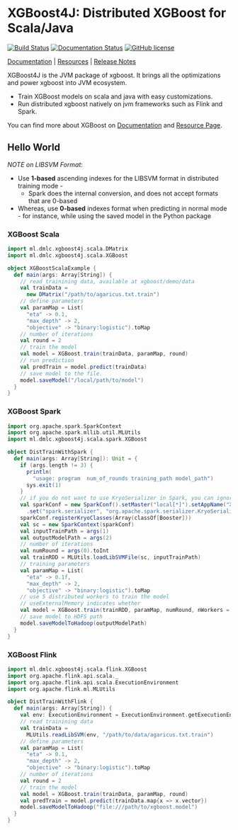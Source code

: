 # XGBoost4J: Distributed XGBoost for Scala/Java
[![Build Status](https://travis-ci.org/dmlc/xgboost.svg?branch=master)](https://travis-ci.org/dmlc/xgboost)
[![Documentation Status](https://readthedocs.org/projects/xgboost/badge/?version=latest)](https://xgboost.readthedocs.org/en/latest/jvm/index.html)
[![GitHub license](http://dmlc.github.io/img/apache2.svg)](../LICENSE)

[Documentation](https://xgboost.readthedocs.org/en/latest/jvm/index.html) |
[Resources](../demo/README.md) |
[Release Notes](../NEWS.md)

XGBoost4J is the JVM package of xgboost. It brings all the optimizations
and power xgboost into JVM ecosystem.

- Train XGBoost models on scala and java with easy customizations.
- Run distributed xgboost natively on jvm frameworks such as Flink and Spark.

You can find more about XGBoost on [Documentation](https://xgboost.readthedocs.org/en/latest/jvm/index.html) and [Resource Page](../demo/README.md).

## Hello World
*NOTE on LIBSVM Format*: 
- Use **1-based** ascending indexes for the LIBSVM format in distributed training mode - 
  - Spark does the internal conversion, and does not accept formats that are 0-based
- Whereas, use **0-based** indexes format when predicting in normal mode - for instance, while using the saved model in the Python package

### XGBoost Scala
```scala
import ml.dmlc.xgboost4j.scala.DMatrix
import ml.dmlc.xgboost4j.scala.XGBoost

object XGBoostScalaExample {
  def main(args: Array[String]) {
    // read trainining data, available at xgboost/demo/data
    val trainData =
      new DMatrix("/path/to/agaricus.txt.train")
    // define parameters
    val paramMap = List(
      "eta" -> 0.1,
      "max_depth" -> 2,
      "objective" -> "binary:logistic").toMap
    // number of iterations
    val round = 2
    // train the model
    val model = XGBoost.train(trainData, paramMap, round)
    // run prediction
    val predTrain = model.predict(trainData)
    // save model to the file.
    model.saveModel("/local/path/to/model")
  }
}
```

### XGBoost Spark
```scala
import org.apache.spark.SparkContext
import org.apache.spark.mllib.util.MLUtils
import ml.dmlc.xgboost4j.scala.spark.XGBoost

object DistTrainWithSpark {
  def main(args: Array[String]): Unit = {
    if (args.length != 3) {
      println(
        "usage: program  num_of_rounds training_path model_path")
      sys.exit(1)
    }
    // if you do not want to use KryoSerializer in Spark, you can ignore the related configuration
    val sparkConf = new SparkConf().setMaster("local[*]").setAppName("XGBoost-spark-example")
      .set("spark.serializer", "org.apache.spark.serializer.KryoSerializer")
    sparkConf.registerKryoClasses(Array(classOf[Booster]))
    val sc = new SparkContext(sparkConf)
    val inputTrainPath = args(1)
    val outputModelPath = args(2)
    // number of iterations
    val numRound = args(0).toInt
    val trainRDD = MLUtils.loadLibSVMFile(sc, inputTrainPath)
    // training parameters
    val paramMap = List(
      "eta" -> 0.1f,
      "max_depth" -> 2,
      "objective" -> "binary:logistic").toMap
    // use 5 distributed workers to train the model
    // useExternalMemory indicates whether 
    val model = XGBoost.train(trainRDD, paramMap, numRound, nWorkers = 5, useExternalMemory = true)
    // save model to HDFS path
    model.saveModelToHadoop(outputModelPath)
  }
}
```

### XGBoost Flink
```scala
import ml.dmlc.xgboost4j.scala.flink.XGBoost
import org.apache.flink.api.scala._
import org.apache.flink.api.scala.ExecutionEnvironment
import org.apache.flink.ml.MLUtils

object DistTrainWithFlink {
  def main(args: Array[String]) {
    val env: ExecutionEnvironment = ExecutionEnvironment.getExecutionEnvironment
    // read trainining data
    val trainData =
      MLUtils.readLibSVM(env, "/path/to/data/agaricus.txt.train")
    // define parameters
    val paramMap = List(
      "eta" -> 0.1,
      "max_depth" -> 2,
      "objective" -> "binary:logistic").toMap
    // number of iterations
    val round = 2
    // train the model
    val model = XGBoost.train(trainData, paramMap, round)
    val predTrain = model.predict(trainData.map{x => x.vector})
    model.saveModelToHadoop("file:///path/to/xgboost.model")
  }
}
```


